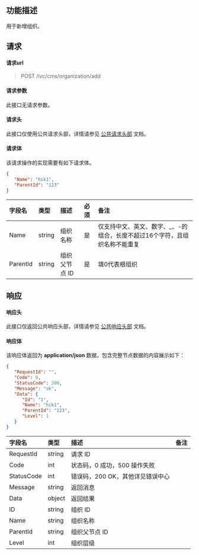 ## 功能描述

用于新增组织。

## 请求

#### 请求url

> POST /ivc/cms/organization/add

#### 请求参数

此接口无请求参数。

#### 请求头

此接口仅使用公共请求头部，详情请参见 [公共请求头部](https://cloud.tencent.com/document/product/1344/50451) 文档。

#### 请求体

该请求操作的实现需要有如下请求体。

```json
{
   "Name": "hik1",
   "ParentId": "123"
}
```

| 字段名   | 类型   | 描述         | 必须 | 备注                                                         |
| :------- | :----- | :----------- | :--- | :----------------------------------------------------------- |
| Name     | string | 组织名称     | 是   | 仅支持中文、英文、数字、_、-的组合，长度不超过16个字符，且组织名称不能重复 |
| ParentId | string | 组织父节点 ID | 是   | 填0代表根组织                                                |

## 响应

#### 响应头

此接口仅返回公共响应头部，详情请参见 [公共响应头部](https://cloud.tencent.com/document/product/1344/50452) 文档。

#### 响应体

该响应体返回为 **application/json** 数据，包含完整节点数据的内容展示如下：

```json
{
   "RequestId": "",
   "Code": 0,
   "StatusCode": 200,
   "Message": "ok",
   "Data": {
      "Id": "1",
      "Name": "hik1",
      "ParentId": "123",
      "Level": 1
   }
}
```

| 字段名     | 类型   | 描述                             | 备注 |
| :--------- | :----- | :------------------------------- | :--- |
| RequestId  | string | 请求 ID                           |      |
| Code       | int    | 状态码，0 成功，500 操作失败     |      |
| StatusCode | int    | 错误码，200 OK，其他详见错误中心 |      |
| Message    | string | 返回消息                         |      |
| Data       | object | 返回结果                         |      |
| ID       | string | 组织 ID       |      |
| Name     | string | 组织名称     |      |
| ParentId | string | 组织父节点 ID |      |
| Level    | int    | 组织层级     |      |



